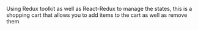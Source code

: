 Using Redux toolkit as well as React-Redux to manage the states, this is a shopping cart that allows you to add items to the cart as well as remove them
